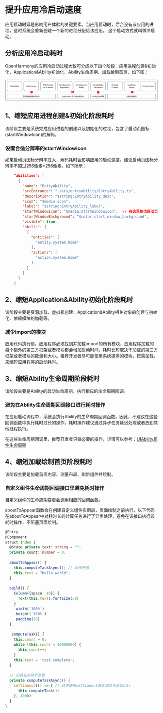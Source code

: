 # 提升应用冷启动速度

应用启动时延是影响用户体验的关键要素。当应用启动时，后台没有该应用的进程，这时系统会重新创建一个新的进程分配给该应用， 这个启动方式就叫做冷启动。

## 分析应用冷启动耗时

OpenHarmony的应用冷启动过程大致可分成以下四个阶段：应用进程创建&初始化、Application&Ability初始化、Ability生命周期、加载绘制首页，如下图：

![输入图片说明](figures/application-cold-start.png)

## 1、缩短应用进程创建&初始化阶段耗时

该阶段主要是系统完成应用进程的创建以及初始化的过程，包含了启动页图标(startWindowIcon)的解码。

### 设置合适分辨率的startWindowIcon

如果启动页图标分辨率过大，解码耗时会影响应用的启动速度，建议启动页图标分辨率不超过256像素*256像素，如下所示：

```json
    "abilities": [
      {
        "name": "EntryAbility",
        "srcEntrance": "./ets/entryability/EntryAbility.ts",
        "description": "$string:EntryAbility_desc",
        "icon": "$media:icon",
        "label": "$string:EntryAbility_label",
        "startWindowIcon": "$media:startWindowIcon",  // 在这里修改启动页图标，建议不要超过256像素x256像素
        "startWindowBackground": "$color:start_window_background",
        "visible": true,
        "skills": [
          {
            "entities": [
              "entity.system.home"
            ],
            "actions": [
              "action.system.home"
            ]
          }
        ]
      }
    ]
```

## 2、缩短Application&Ability初始化阶段耗时

该阶段主要是资源加载、虚拟机创建、Application&Ability相关对象的创建与初始化、依赖模块的加载等。

### 减少import的模块

应用代码执行前，应用程序必须找到并加载import的所有模块，应用程序加载的每个额外的第三方框架或者模块都会增加启动时间，耗时长短取决于加载的第三方框架或者模块的数量和大小。推荐开发者尽可能使用系统提供的模块，按需加载，来缩短应用程序的启动耗时。

## 3、缩短Ability生命周期阶段耗时

该阶段主要是Ability的启动生命周期，执行相应的生命周期回调。

### 避免在Ability生命周期回调接口进行耗时操作

在应用启动流程中，系统会执行Ability的生命周期回调函数。因此，不建议在这些回调函数中执行耗时过长的操作，耗时操作建议通过异步任务延迟处理或者放到其他线程执行。

在这些生命周期回调里，推荐开发者只做必要的操作，详情可以参考：[UIAbility组件生命周期](../application-models/uiability-lifecycle.md)

## 4、缩短加载绘制首页阶段耗时

该阶段主要是加载首页内容、测量布局、刷新组件并绘制。

### 自定义组件生命周期回调接口里避免耗时操作

自定义组件的生命周期变更会调用相应的回调函数。

aboutToAppear函数会在创建自定义组件实例后，页面绘制之前执行，以下代码在aboutToAppear中对耗时长的计算任务进行了异步处理，避免在该接口执行该耗时操作，不阻塞页面绘制。

```typescript
@Entry
@Component
struct Index {
  @State private text: string = "";
  private count: number = 0;

  aboutToAppear() {
    this.computeTaskAsync(); // 异步任务
    this.text = "hello world";
  }

  build() {
    Column({space: 10}) {
      Text(this.text).fontSize(50)
    }
    .width('100%')
    .height('100%')
    .padding(10)
  }

   computeTask() {
    this.count = 0;
    while (this.count < 10000000) {
      this.count++;
    }
    this.text = 'task complete';
  }

  // 运算任务异步处理
  private computeTaskAsync() {
    setTimeout(() => { // 这里使用setTimeout来实现异步延迟运行
      this.computeTask();
    }, 1000)
  }
}
```